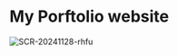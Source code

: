 # My Porftolio website
![SCR-20241128-rhfu](https://github.com/user-attachments/assets/3dac0ba0-485b-4224-b215-69287ed235b2)
